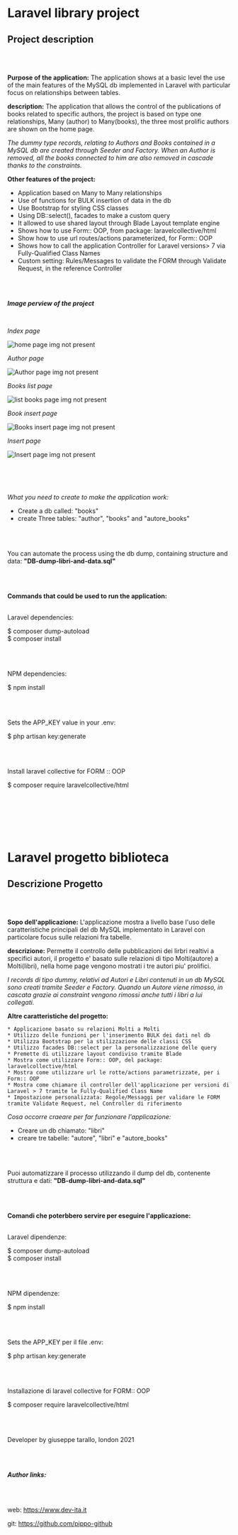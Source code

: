 # Laravel library project

Project description
--------------------------------
<br />
<br />


**Purpose of the application:** The application shows at a basic level the use of the main features of the MySQL db implemented in Laravel with particular focus on relationships between tables.

**description:** The application that allows the control of the publications of books related to specific authors, the project is based on type one relationships,  Many (author) to Many(books), the three most prolific authors are shown on the home page.

*The dummy type records, relating to Authors and Books contained in a MySQL db are created through Seeder and Factory.
When an Author is removed, all the books connected to him are also removed in cascade thanks to the constraints.*

**Other features of the project:**

 * Application based on Many to Many relationships
 * Use of functions for BULK insertion of data in the db
 * Use Bootstrap for styling CSS classes
 * Using DB::select(), facades to make a custom query
 * It allowed to use shared layout through Blade Layout template engine
 * Shows how to use Form:: OOP, from package: laravelcollective/html
 * Show how to use url routes/actions parameterized, for Form:: OOP
 * Shows how to call the application Controller for Laravel versions> 7 via Fully-Qualified Class Names
 * Custom setting: Rules/Messages to validate the FORM through Validate Request, in the reference Controller


<br>
<br>


***Image perview of the project***

<br>

*Index page*

![home page img not present](./screenShot/homePage.png)

*Author page*

![Author page img not present](.\screenShot\autorePage.png)

*Books list page*

![list books page img not present](screenShot\elencoLibri.png)

*Book insert page*

![Books insert page img not present](screenShot\libriInserimento.png)

*Insert page*

![Insert page img not present](screenShot\inserimentoPage.png)


<br>
<br>
<br>


*What you need to create to make the application work:* 

 * Create a db called: "books"
 * create Three tables: "author", "books" and "autore_books"

<br />
<br />

You can automate the process using the db dump, containing structure and data: **"DB-dump-libri-and-data.sql"**

<br />
<br />

**Commands that could be used to run the application:**
<br />
<br />

Laravel dependencies:

$ composer dump-autoload <br />
$ composer install

<br />
<br />

NPM dependencies:

$ npm install

<br />
<br />

Sets the APP_KEY value in your .env:

$ php artisan key:generate

<br />
<br />

Install laravel collective for FORM :: OOP

$ composer require laravelcollective/html




<br />
<br />
<br />
<br />
<br />

# Laravel progetto biblioteca

Descrizione Progetto
-----------------------------------
<br />
<br />


**Sopo dell'applicazione:** L'applicazione mostra a livello base l'uso delle caratteristiche principali del db MySQL implementato in Laravel con particolare focus sulle relazioni fra tabelle.

**descrizione:** Permette il controllo delle pubblicazioni dei lirbri realtivi a specifici autori, il progetto e' basato sulle relazioni di tipo Molti(autore) a Molti(libri), nella home page vengono mostrati i tre autori piu' prolifici.

*I records di tipo dummy, relativi ad Autori e Libri contenuti in un db MySQL sono creati tramite Seeder e Factory.
Quando un Autore viene rimosso, in cascata grazie ai constraint vengono rimossi anche tutti i libri a lui collegati.*


**Altre caratteristiche del progetto:**

    * Applicazione basato su relazioni Molti a Molti
    * Utilizzo delle funzioni per l'inserimento BULK dei dati nel db
    * Utilizza Bootstrap per la stilizzazione delle classi CSS
    * Utilizzo facades DB::select per la personalizzazione delle query
    * Premette di utilizzare layout condiviso tramite Blade
    * Mostra come utilizzare Form:: OOP, del package: laravelcollective/html
    * Mostra come utilizzare url le rotte/actions parametrizzate, per i Form:: OOP
    * Mostra come chiamare il controller dell'applicazione per versioni di Laravel > 7 tramite le Fully-Qualified Class Name
    * Impostazione personalizzata: Regole/Messaggi per validare le FORM tramite Validate Request, nel Controller di riferimento



*Cosa occorre craeare per far funzionare l'applicazione:*

* Creare un db chiamato: "libri"
* creare tre tabelle: "autore", "libri" e "autore_books"

<br />
<br />

Puoi automatizzare il processo utilizzando il dump del db, contenente struttura e dati: **"DB-dump-libri-and-data.sql"**

<br />
<br />

**Comandi che poterbbero servire per eseguire l'applicazione:**
<br />
<br />

Laravel dipendenze:

$ composer dump-autoload <br />
$ composer install

<br />
<br />

NPM dipendenze:

$ npm install

<br />
<br />

Sets the APP_KEY per il file .env:

$ php artisan key:generate 

<br />
<br />

Installazione di laravel collective for FORM:: OOP

$ composer require laravelcollective/html



<br />
<br />


Developer by giuseppe tarallo, london 2021

<br />
<br />


***Author links:***

<br />
<br />

web: https://www.dev-ita.it<br />

git: https://github.com/pippo-github
